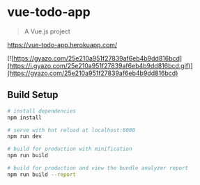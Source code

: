 # vue-todo-app

> A Vue.js project

https://vue-todo-app.herokuapp.com/

[![https://gyazo.com/25e210a951f27839af6eb4b9dd816bcd](https://i.gyazo.com/25e210a951f27839af6eb4b9dd816bcd.gif)](https://gyazo.com/25e210a951f27839af6eb4b9dd816bcd)

## Build Setup

``` bash
# install dependencies
npm install

# serve with hot reload at localhost:8080
npm run dev

# build for production with minification
npm run build

# build for production and view the bundle analyzer report
npm run build --report
```
